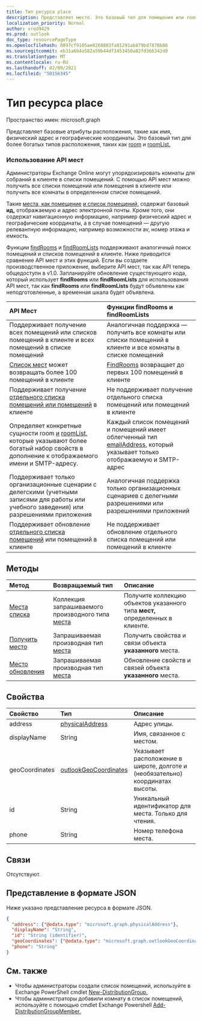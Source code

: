 ```yaml
---
title: Тип ресурса place
description: Представляет место. Это базовый тип для помещения или roomList.
localization_priority: Normal
author: vrod9429
ms.prod: outlook
doc_type: resourcePageType
ms.openlocfilehash: 0897cf9105ae0260803fa81291ab879bd7876b86
ms.sourcegitcommit: eb31a6b4a582a59b44df3453450a82fd366342d0
ms.translationtype: MT
ms.contentlocale: ru-RU
ms.lasthandoff: 02/09/2021
ms.locfileid: "50156345"
---
```

# <a name="place-resource-type"></a>Тип ресурса place

Пространство имен: microsoft.graph

Представляет базовые атрибуты расположения, такие как имя, физический адрес и географические координаты. Это базовый тип для более богатых типов расположения, таких как [room](room.md) и [roomList.](roomlist.md)

### <a name="using-the-places-api"></a>Использование API мест
Администраторы Exchange Online могут упорядоизировать комнаты для собраний в клиенте в списки помещений. С помощью API мест можно получить все списки помещений или помещения в клиенте или получить все комнаты в определенном списке помещений.

Такие [места, как помещение](room.md) [и список помещений,](roomlist.md) содержат базовый **ид,** отображаемую и адрес электронной почты. Кроме того, они содержат навигационную информацию, например физический адрес и географические координаты, а в случае помещений — другую релевантную информацию, например возможности av, номер этажа и емкость.

Функции [findRooms](/graph/api/user-findrooms) и [findRoomLists](/graph/api/user-findroomlists) поддерживают аналогичный поиск помещений и списков помещений в клиенте. Ниже приводится сравнение API мест и этих функций.  Если вы создаете производственное приложение, выберите API мест, так как API теперь общедоступн в v1.0. Запланируйте обновление существующего кода, который использует **findRooms** или **findRoomLists** для использования API мест, так как **findRooms** или **findRoomLists** будут объявлены как неподготовленные, а временная шкала будет объявлена.

|API Мест |Функции findRooms и findRoomLists|
|:------------------------------------|:-----------------------------|
|Поддерживает получение всех помещений или списков помещений в клиенте и всех помещений в списке помещений | Аналогичная поддержка — получить все комнаты или списки помещений в клиенте и все комнаты в списке помещений|
|[Список мест](../api/place-list.md) может возвращать более 100 помещений в клиенте | [FindRooms](/graph/api/user-findrooms) возвращает до первых 100 помещений в клиенте |
|Поддерживает получение [отдельного списка помещений или помещений](../api/place-get.md) в клиенте | Не поддерживает получение отдельного списка помещений или помещений в клиенте
|Определяет конкретные сущности room [и](room.md) [roomList,](roomlist.md) которые указывают более богатый набор свойств в дополнение к отображаемого имени и SMTP-адресу. | Каждый список помещений и помещений имеет облегченный тип [emailAddress,](emailaddress.md) который указывает только отображаемую и SMTP-адрес|
|Поддерживает только организационные сценарии с делегскими (учетными записями для работы или учебного заведения) или разрешениями приложения | Аналогичная поддержка только организационных сценариев с делегными разрешениями или разрешениями приложений|
|Поддерживает обновление [отдельного списка помещений](../api/place-update.md) или помещений в клиенте | Не поддерживает обновление отдельного списка помещений или помещений в клиенте

## <a name="methods"></a>Методы

| Метод                              | Возвращаемый тип                  | Описание |
|:------------------------------------|:-----------------------------|:--------|
| [Места списка](../api/place-list.md) | Коллекция запрашиваемого производного типа [места](place.md) | Получите коллекцию объектов указанного типа **мест,** определенных в клиенте. |
| [Получить место](../api/place-get.md)    | Запрашиваемая производная тип [места](place.md)            | Получить свойства и связи объекта **указанного** места. |
| [Место обновления](../api/place-update.md)    | Запрашиваемая производная тип [места](place.md)            | Обновление свойств и связей объекта **указанного** места. |

## <a name="properties"></a>Свойства

| Свойство       | Тип                                              | Описание |
|:---------------|:--------------------------------------------------|:--------|
| address        | [physicalAddress](physicaladdress.md)             | Адрес улицы. |
| displayName    | String                                            | Имя, связанное с местом. |
| geoCoordinates | [outlookGeoCoordinates](outlookgeocoordinates.md) | Указывает расположение в широте, долготе и (необязательно) координатах высоты. |
| id             | String                                            | Уникальный идентификатор для места. Только для чтения. |
| phone          | String                                            | Номер телефона места. |

## <a name="relationships"></a>Связи

Отсутствуют.

## <a name="json-representation"></a>Представление в формате JSON

Ниже указано представление ресурса в формате JSON.

<!-- {
  "blockType": "resource",
  "optionalProperties": [

  ],
  "@odata.type": "microsoft.graph.place"
}-->

```json
{
  "address": {"@odata.type": "microsoft.graph.physicalAddress"},
  "displayName": "String",
  "id": "String (identifier)",
  "geoCoordinates": {"@odata.type": "microsoft.graph.outlookGeoCoordinates"},
  "phone": "String"
}
```

## <a name="see-also"></a>См. также
- Чтобы администраторы создали список помещений, используйте в Exchange PowerShell cmdlet [New-DistributionGroup.](/powershell/module/exchange/users-and-groups/new-distributiongroup?view=exchange-ps)
- Чтобы администраторы добавили комнату в список помещений, используйте с помощью cmdlet Exchange Powershell [Add-DistributionGroupMember.](/powershell/module/exchange/users-and-groups/add-distributiongroupmember?view=exchange-ps)

<!-- uuid: 16cd6b66-4b1a-43a1-adaf-3a886856ed98
2019-02-04 14:57:30 UTC -->
<!-- {
  "type": "#page.annotation",
  "description": "place resource",
  "keywords": "",
  "section": "documentation",
  "tocPath": ""
}-->
